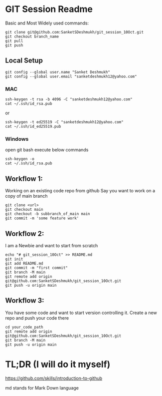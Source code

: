 # GIT Session Readme

Basic and Most Widely used commands:

```
git clone git@github.com:SanketSDeshmukh/git_session_10Oct.git
git checkout branch_name 
git pull
git push

```


## Local Setup 
```
git config --global user.name "Sanket Deshmukh"
git config --global user.email "sanketdeshmukh12@yahoo.com"
```
### MAC
```
ssh-keygen -t rsa -b 4096 -C "sanketdeshmukh12@yahoo.com"
cat ~/.ssh/id_rsa.pub
```
or
```
ssh-keygen -t ed25519 -C "sanketdeshmukh12@yahoo.com"
cat ~/.ssh/id_ed25519.pub
```

### Windows
open git bash
execute below commands
```
ssh-keygen -o
cat ~/.ssh/id_rsa.pub
```

## Workflow 1: 
Working on an existing code repo from github
Say you want to work on a copy of main branch

```
git clone <url>
git checkout main
git checkout -b subbranch_of_main main
git commit -m 'some feature work'

```

## Workflow 2: 
I am a Newbie and want to start from scratch

```
echo "# git_session_10Oct" >> README.md
git init
git add README.md
git commit -m "first commit"
git branch -M main
git remote add origin git@github.com:SanketSDeshmukh/git_session_10Oct.git
git push -u origin main
```

## Workflow 3:
You have some code and want to start version controlling it. 
Create a new repo and push your code there

```
cd your_code_path
git remote add origin git@github.com:SanketSDeshmukh/git_session_10Oct.git
git branch -M main
git push -u origin main
```

# TL;DR (I will do it myself)

https://github.com/skills/introduction-to-github


md stands for Mark Down language